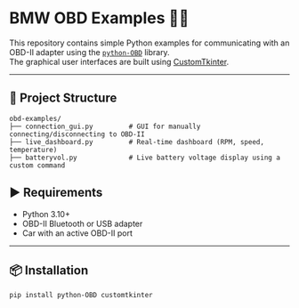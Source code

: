 # BMW OBD Examples 🚗🔧

This repository contains simple Python examples for communicating with an OBD-II adapter using the [`python-OBD`](https://github.com/brendan-w/python-OBD) library.  
The graphical user interfaces are built using [CustomTkinter](https://github.com/TomSchimansky/CustomTkinter).

---

## 📁 Project Structure

```plaintext
obd-examples/
├── connection_gui.py         # GUI for manually connecting/disconnecting to OBD-II
├── live_dashboard.py         # Real-time dashboard (RPM, speed, temperature)
├── batteryvol.py             # Live battery voltage display using a custom command
```

## ▶️ Requirements
- Python 3.10+
- OBD-II Bluetooth or USB adapter
- Car with an active OBD-II port
---
## 📦 Installation

```bash
pip install python-OBD customtkinter
